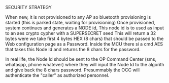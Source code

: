 SECURITY STRATEGY

When new, it is not provisioned to any AP so bluetooth provisioning is started (this is parked state, waiting for provisioning)
Once provisioned, system continues and generates a NODE id, This node id is to used as input to an aes crypto cypher  with a SUPERSECRET seed
This will return a 32 bytes were we take first 4 bytes HEX (8 chars) that should be passed to the Web configuration page as a Password.
Inside the MCU there si a cmd AES that takes this Node Id and returns the 8 chars for the password.

In real life, the Node Id should be sent to the OP Command Center (sms, whataspp, phone whatever) where they will input the Node Id to the algorith and give back the 8 chars password. Presummably the OCC will authenticate the "caller" as authorized personnel.
